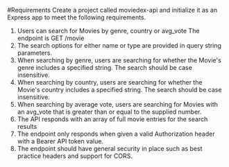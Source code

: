 #Requirements
Create a project called moviedex-api and initialize it as an Express app to meet the following requirements.

1. Users can search for Movies by genre, country or avg_vote
   The endpoint is GET /movie
2. The search options for either name or type are provided in query string parameters.
3. When searching by genre, users are searching for whether the Movie's genre includes a specified string. The search should be case insensitive.
4. When searching by country, users are searching for whether the Movie's country includes a specified string. The search should be case insensitive.
5. When searching by average vote, users are searching for Movies with an avg_vote that is greater than or equal to the supplied number.
6. The API responds with an array of full movie entries for the search results
7. The endpoint only responds when given a valid Authorization header with a Bearer API token value.
8. The endpoint should have general security in place such as best practice headers and support for CORS.
